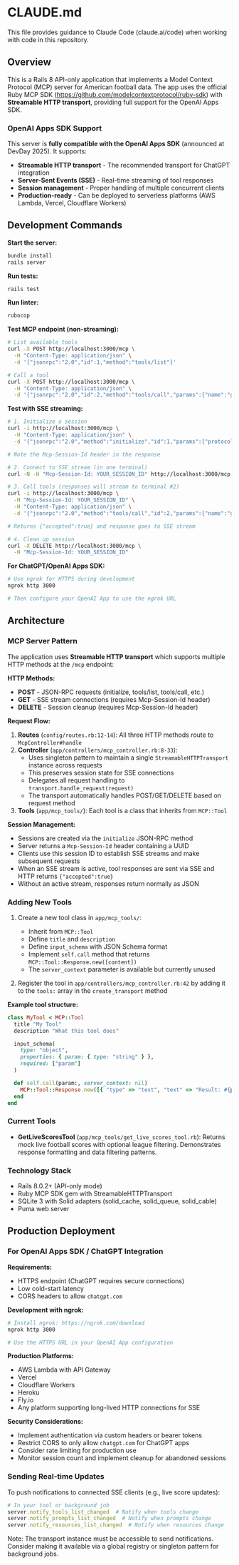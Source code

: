 # CLAUDE.md

This file provides guidance to Claude Code (claude.ai/code) when working with code in this repository.

## Overview

This is a Rails 8 API-only application that implements a Model Context Protocol (MCP) server for American football data. The app uses the official Ruby MCP SDK (https://github.com/modelcontextprotocol/ruby-sdk) with **Streamable HTTP transport**, providing full support for the OpenAI Apps SDK.

### OpenAI Apps SDK Support

This server is **fully compatible with the OpenAI Apps SDK** (announced at DevDay 2025). It supports:
- **Streamable HTTP transport** - The recommended transport for ChatGPT integration
- **Server-Sent Events (SSE)** - Real-time streaming of tool responses
- **Session management** - Proper handling of multiple concurrent clients
- **Production-ready** - Can be deployed to serverless platforms (AWS Lambda, Vercel, Cloudflare Workers)

## Development Commands

**Start the server:**
```bash
bundle install
rails server
```

**Run tests:**
```bash
rails test
```

**Run linter:**
```bash
rubocop
```

**Test MCP endpoint (non-streaming):**
```bash
# List available tools
curl -X POST http://localhost:3000/mcp \
  -H "Content-Type: application/json" \
  -d '{"jsonrpc":"2.0","id":1,"method":"tools/list"}'

# Call a tool
curl -X POST http://localhost:3000/mcp \
  -H "Content-Type: application/json" \
  -d '{"jsonrpc":"2.0","id":2,"method":"tools/call","params":{"name":"get_live_scores_tool","arguments":{}}}'
```

**Test with SSE streaming:**
```bash
# 1. Initialize a session
curl -i http://localhost:3000/mcp \
  -H "Content-Type: application/json" \
  -d '{"jsonrpc":"2.0","method":"initialize","id":1,"params":{"protocolVersion":"2024-11-05","capabilities":{},"clientInfo":{"name":"test","version":"1.0"}}}'

# Note the Mcp-Session-Id header in the response

# 2. Connect to SSE stream (in one terminal)
curl -N -H "Mcp-Session-Id: YOUR_SESSION_ID" http://localhost:3000/mcp

# 3. Call tools (responses will stream to terminal #2)
curl -i http://localhost:3000/mcp \
  -H "Mcp-Session-Id: YOUR_SESSION_ID" \
  -H "Content-Type: application/json" \
  -d '{"jsonrpc":"2.0","method":"tools/call","id":2,"params":{"name":"get_live_scores_tool","arguments":{}}}'

# Returns {"accepted":true} and response goes to SSE stream

# 4. Clean up session
curl -X DELETE http://localhost:3000/mcp \
  -H "Mcp-Session-Id: YOUR_SESSION_ID"
```

**For ChatGPT/OpenAI Apps SDK:**
```bash
# Use ngrok for HTTPS during development
ngrok http 3000

# Then configure your OpenAI App to use the ngrok URL
```

## Architecture

### MCP Server Pattern

The application uses **Streamable HTTP transport** which supports multiple HTTP methods at the `/mcp` endpoint:

**HTTP Methods:**
- **POST** - JSON-RPC requests (initialize, tools/list, tools/call, etc.)
- **GET** - SSE stream connections (requires Mcp-Session-Id header)
- **DELETE** - Session cleanup (requires Mcp-Session-Id header)

**Request Flow:**
1. **Routes** (`config/routes.rb:12-14`): All three HTTP methods route to `McpController#handle`
2. **Controller** (`app/controllers/mcp_controller.rb:8-33`):
   - Uses singleton pattern to maintain a single `StreamableHTTPTransport` instance across requests
   - This preserves session state for SSE connections
   - Delegates all request handling to `transport.handle_request(request)`
   - The transport automatically handles POST/GET/DELETE based on request method
3. **Tools** (`app/mcp_tools/`): Each tool is a class that inherits from `MCP::Tool`

**Session Management:**
- Sessions are created via the `initialize` JSON-RPC method
- Server returns a `Mcp-Session-Id` header containing a UUID
- Clients use this session ID to establish SSE streams and make subsequent requests
- When an SSE stream is active, tool responses are sent via SSE and HTTP returns `{"accepted":true}`
- Without an active stream, responses return normally as JSON

### Adding New Tools

1. Create a new tool class in `app/mcp_tools/`:
   - Inherit from `MCP::Tool`
   - Define `title` and `description`
   - Define `input_schema` with JSON Schema format
   - Implement `self.call` method that returns `MCP::Tool::Response.new([content])`
   - The `server_context` parameter is available but currently unused

2. Register the tool in `app/controllers/mcp_controller.rb:42` by adding it to the `tools:` array in the `create_transport` method

**Example tool structure:**
```ruby
class MyTool < MCP::Tool
  title "My Tool"
  description "What this tool does"

  input_schema(
    type: "object",
    properties: { param: { type: "string" } },
    required: ["param"]
  )

  def self.call(param:, server_context: nil)
    MCP::Tool::Response.new([{ "type" => "text", "text" => "Result: #{param}" }])
  end
end
```

### Current Tools

- **GetLiveScoresTool** (`app/mcp_tools/get_live_scores_tool.rb`): Returns mock live football scores with optional league filtering. Demonstrates response formatting and data filtering patterns.

### Technology Stack

- Rails 8.0.2+ (API-only mode)
- Ruby MCP SDK gem with StreamableHTTPTransport
- SQLite 3 with Solid adapters (solid_cache, solid_queue, solid_cable)
- Puma web server

## Production Deployment

### For OpenAI Apps SDK / ChatGPT Integration

**Requirements:**
- HTTPS endpoint (ChatGPT requires secure connections)
- Low cold-start latency
- CORS headers to allow `chatgpt.com`

**Development with ngrok:**
```bash
# Install ngrok: https://ngrok.com/download
ngrok http 3000

# Use the HTTPS URL in your OpenAI App configuration
```

**Production Platforms:**
- AWS Lambda with API Gateway
- Vercel
- Cloudflare Workers
- Heroku
- Fly.io
- Any platform supporting long-lived HTTP connections for SSE

**Security Considerations:**
- Implement authentication via custom headers or bearer tokens
- Restrict CORS to only allow `chatgpt.com` for ChatGPT apps
- Consider rate limiting for production use
- Monitor session count and implement cleanup for abandoned sessions

### Sending Real-time Updates

To push notifications to connected SSE clients (e.g., live score updates):

```ruby
# In your tool or background job
server.notify_tools_list_changed  # Notify when tools change
server.notify_prompts_list_changed  # Notify when prompts change
server.notify_resources_list_changed  # Notify when resources change
```

Note: The transport instance must be accessible to send notifications. Consider making it available via a global registry or singleton pattern for background jobs.
